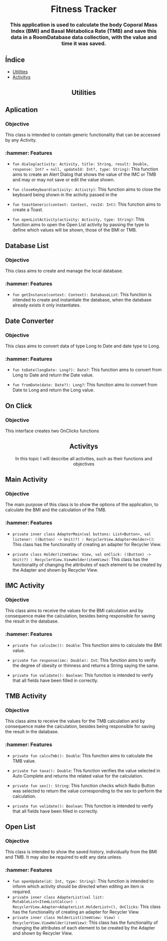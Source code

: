 <h1 align="center">Fitness Tracker</h1>

<h3 align="center">This application is used to calculate the body Coporal Mass Index (BMI) and Basal Métabolica Rate (TMB) and save this data in a RoomDatabase data collection, with the value and time it was saved.</h3>

<h2>Índice</h2>

<!--ts-->
  * [Utilities](#utilities)
  * [Activitys](#activitys)
<!--te-->

<section id="utilities">
 <h2 align="center">Utilities</h2>
 <p align="center"></p>
 <section id="aplication">
  <h2>Aplication</h2>
  <div id="objective-aplication">
   <h3>Objective</h3>
   <p>
    This class is intended to contain generic functionality that can be accessed by any Activity.
   </p>
  </div>
  <div id="functions-aplication">
   <h3>:hammer: Features</h3>
   
- `fun dialog(activity: Activity, title: String, result: Double, response: Int? = null, updateId: Int?, type: String)`:
 This function aims to create an Alert Dialog that shows the value of the IMC or TMB and may or may not save or edit the value shown.
- `fun closeKeyboard(activity: Activity)`:
 This function aims to close the keyboard being shown in the activity passed in the
- `fun toastGeneric(context: Context, resId: Int)`:
 This function aims to create a Toast.
- `fun openListActivity(activity: Activity, type: String)`:
 This function aims to open the Open List activity by passing the type to define which values will be shown, those of the BMI or TMB.

  </div>
 </section>
 <section id="database-list">
  <h2>Database List</h2>
  <div id="objective-database">
   <h3>Objective</h3>
   <p>
    This class aims to create and manage the local database.
   </p>
  </div>
  <div id="functions-database">
   <h3>:hammer: Features</h3>
   
 - `fun getInstance(context: Context): DatabaseList`:
  This function is intended to create and instantiate the database, when the database already exists it only instantiates.
   
  </div>
 </section>
 
 <section id="date-converter">
  <h2>Date Converter</h3>
  <div id="objective-converter">
   <h3>Objective</h3>
   <p>
    This class aims to convert data of type Long to Date and date type to Long.
   </p>
  </div>
  <div id="functions-converter">
  <h3>:hammer: Features</h3>
   
- `fun toDate(longDate: Long?): Date?`:
 This function aims to convert from Long to Date and return the Date value.
- `fun fromDate(date: Date?): Long?`:
 This function aims to convert from Date to Long and return the Long value.
   
  </div>
 </section>
 
 <section id="on_click">
  <h2>On Click</h2>
  <div id="objective-converter">
   <h3>Objective</h3>
   <p>
    This interface creates two OnClicks functions
   </p>
  </div>
 </section>
</section>

<section id="activitys">
 <h2 align="center">Activitys</h2>
 <p align="center">In this topic I will describe all activities, such as their functions and objectives</p>
 <section id="main-activity">
  <h2>Main Activity</h2>
  <div id="objective-main">
   <h3>Objective</h3>
   <p>
    The main purpose of this class is to show the options of the application, to calculate the BMI and the calculation of the TMB.
   </p>
  </div>
  <div id="functions-main">
   <h3>:hammer: Features</h3>
    
- `private inner class AdapterMain(val buttons: List<Button>, val listener: ((Button) -> Unit)?) : RecyclerView.Adapter<Holder>()`: 
 This class has the functionality of creating an adapter for Recycler View.
- `private class Holder(itemView: View, val onClick: ((Button) -> Unit)?) : RecyclerView.ViewHolder(itemView)`: 
 This class has the functionality of changing the attributes of each element to be created by the Adapter and shown by Recycler View.
 
  </div>
 </section>

 <section id="imc-activity">
  <h2>IMC Activity</h2>
  <div id="objective-imc">
   <h3>Objective</h3>
   <p>
    This class aims to receive the values for the BMI calculation and by consequence make the calculation, besides being responsible for saving the result in the database.
   </p>
  </div>
  <div id="functions-imc">
   <h3>:hammer: Features</h3>
     
- `private fun calcuImc(): Double`:
 This function aims to calculate the BMI value.
- `private fun response(imc: Double): Int`: 
 This function aims to verify the degree of obesity or thinness and returns a String saying the same.
- `private fun validate(): Boolean`: 
 This function is intended to verify that all fields have been filled in correctly.
     
  </div>
 </section>

 <section id="tmb-activity">
  <h2>TMB Activity</h2>
   <div id="objective-tmb">
    <h3>Objective</h3>
    <p>
     This class aims to receive the values for the TMB calculation and by consequence make the calculation, besides being responsible for saving the result in the database.
    </p>
   </div>
   <div id="functions-tmb">
    <h3>:hammer: Features</h3>
     
- `private fun calcuTmb(): Double`: 
 This function aims to calculate the TMB value.
- `private fun taxa(): Double`: 
 This function verifies the value selected in Auto Complete and returns the related value for the calculation.
- `private fun sex(): String`: 
 This function checks which Radio Button was selected to return the value corresponding to the sex to perform the calculation.
- `private fun validate(): Boolean`: 
 This function is intended to verify that all fields have been filled in correctly.
     
  </div>
 </section>
 
 <section id="open-list">
  <h2>Open List</h2>
  <div id="objective-open">
   <h3>Objective</h3>
   <p>
    This class is intended to show the saved history, individually from the BMI and TMB. It may also be required to edit any data unless.
   </p>
  </div>
  <div id="functions-open">
   <h3>:hammer: Features</h3>
   
- `fun openUpdate(id: Int, type: String)`: 
 This function is intended to inform which activity should be directed when editing an item is required.
- `private inner class AdapterList(val list: MutableList<ItemListCalcu>) : RecyclerView.Adapter<AdapterList.HolderList>(), OnClicks`: 
 This class has the functionality of creating an adapter for Recycler View.
- `private inner class HolderList(itemView: View) : RecyclerView.ViewHolder(itemView)`: 
 This class has the functionality of changing the attributes of each element to be created by the Adapter and shown by Recycler View.
  </div>
 </section>
</section>
